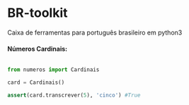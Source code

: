 # BR-toolkit
Caixa de ferramentas para português brasileiro em python3


#### Números Cardinais:

```python

from numeros import Cardinais

card = Cardinais()

assert(card.transcrever(5), 'cinco') #True
```
